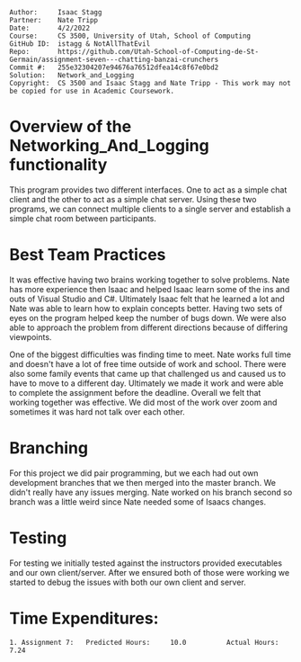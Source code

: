 ﻿﻿
```
Author:     Isaac Stagg
Partner:    Nate Tripp
Date:       4/2/2022
Course:     CS 3500, University of Utah, School of Computing
GitHub ID:  istagg & NotAllThatEvil
Repo:       https://github.com/Utah-School-of-Computing-de-St-Germain/assignment-seven---chatting-banzai-crunchers
Commit #:   255e32304207e94676a76512dfea14c8f67e0bd2
Solution:   Network_and_Logging
Copyright:  CS 3500 and Isaac Stagg and Nate Tripp - This work may not be copied for use in Academic Coursework.
```

# Overview of the Networking_And_Logging functionality

This program provides two different interfaces. One to act as a simple chat client and the other
to act as a simple chat server. Using these two programs, we can connect multiple clients to a single
server and establish a simple chat room between participants. 


# Best Team Practices
It was effective having two brains working together to solve problems. Nate has more experience then Isaac
and helped Isaac learn some of the ins and outs of Visual Studio and C#. Ultimately Isaac felt that he learned a
lot and Nate was able to learn how to explain concepts better. Having two sets of eyes on the program helped keep the
number of bugs down. We were also able to approach the problem from different directions because of differing viewpoints.

One of the biggest difficulties was finding time to meet. Nate works full time and doesn't have a lot of free time
outside of work and school. There were also some family events that came up that challenged us and caused us to have
to move to a different day. Ultimately we made it work and were able to complete the assignment before the deadline.
Overall we felt that working together was effective. We did most of the work over zoom and sometimes it was hard not
talk over each other.

# Branching
For this project we did pair programming, but we each had out own development branches that we then merged into the master branch. 
We didn't really have any issues merging. Nate worked on his branch second so branch was a little weird since Nate needed some of Isaacs changes.

# Testing
For testing we initially tested against the instructors provided executables and our own client/server. After we ensured both of those were working
we started to debug the issues with both our own client and server.

# Time Expenditures:

    1. Assignment 7:   Predicted Hours:     10.0          Actual Hours:      7.24
